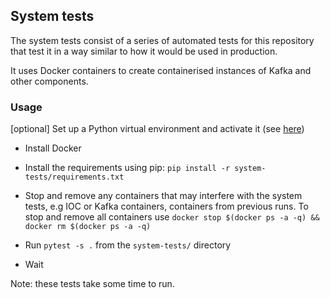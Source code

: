 ## System tests

The system tests consist of a series of automated tests for this repository that test it in a way similar to how it would be used in production.

It uses Docker containers to create containerised instances of Kafka and other components.

### Usage

[optional] Set up a Python virtual environment and activate it (see [here](https://virtualenv.pypa.io/en/stable/))

* Install Docker

* Install the requirements using pip: `pip install -r system-tests/requirements.txt`

* Stop and remove any containers that may interfere with the system tests, e.g IOC or Kafka containers, containers from previous runs. To stop and remove all containers use `docker stop $(docker ps -a -q) && docker rm $(docker ps -a -q)`

* Run `pytest -s .` from the `system-tests/` directory

* Wait

Note: these tests take some time to run.
